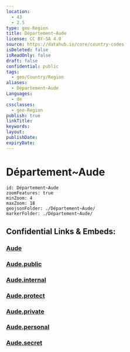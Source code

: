 ```yaml
---
location:
  - 43
  - 2.5
type: geo-Region
title: Département~Aude
license: CC BY-SA 4.0
source: https://datahub.io/core/country-codes
isDeleted: false
isReadOnly: false
draft: false
confidential: public
tags:
  - geo/Country/Region
aliases:
  - Département~Aude
Languages:
  - de
cssclasses:
  - geo-Region
publish: true
linkTitle:
keywords:
layout:
publishDate:
expiryDate:
---
```


# Département~Aude

```leaflet
id: Département~Aude
zoomFeatures: true 
minZoom: 4 
maxZoom: 18
geojsonFolder: ./Département~Aude/
markerFolder: ./Département~Aude/
```


## Confidential Links & Embeds: 

### [Aude](/_Standards/Earth/Continent/Europe/Europe~West/France/regions~France/Occitanie/departments~Occitanie/Aude.md) 

### [Aude.public](/_public/Earth/Continent/Europe/Europe~West/France/regions~France/Occitanie/departments~Occitanie/Aude.public.md) 

### [Aude.internal](/_internal/Earth/Continent/Europe/Europe~West/France/regions~France/Occitanie/departments~Occitanie/Aude.internal.md) 

### [Aude.protect](/_protect/Earth/Continent/Europe/Europe~West/France/regions~France/Occitanie/departments~Occitanie/Aude.protect.md) 

### [Aude.private](/_private/Earth/Continent/Europe/Europe~West/France/regions~France/Occitanie/departments~Occitanie/Aude.private.md) 

### [Aude.personal](/_personal/Earth/Continent/Europe/Europe~West/France/regions~France/Occitanie/departments~Occitanie/Aude.personal.md) 

### [Aude.secret](/_secret/Earth/Continent/Europe/Europe~West/France/regions~France/Occitanie/departments~Occitanie/Aude.secret.md)

